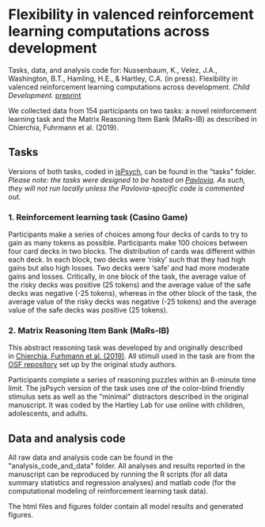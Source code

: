 # Flexibility in valenced reinforcement learning computations across development
Tasks, data, and analysis code for: Nussenbaum, K., Velez, J.A., Washington, B.T., Hamling, H.E., & Hartley, C.A. (in press). Flexibility in valenced reinforcement learning computations across development. *Child Development.* [preprint](https://psyarxiv.com/5f9uc/)

We collected data from 154 participants on two tasks: a novel reinforcement learning task
and the Matrix Reasoning Item Bank (MaRs-IB) as described in Chierchia, Fuhrmann et al. (2019). 

## Tasks
Versions of both tasks, coded in [jsPsych](https://www.jspsych.org/), can be found in the "tasks" folder.
_Please note: the tasks were designed to be hosted on [Pavlovia](https://pavlovia.org/). As such, they will not run locally unless the Pavlovia-specific code is commented out._ 

### 1. Reinforcement learning task (Casino Game)
Participants make a series of choices among four decks of cards to try to gain as many tokens as possible. Participants make 100 choices between four card decks in two blocks. The distribution of cards was different within each deck. In each block, two decks were ‘risky’ such that they had high gains but also high losses. Two decks were ‘safe’ and had more moderate gains and losses. Critically, in one block of the task, the average value of the risky decks was positive (25 tokens) and the average value of the safe decks was negative (-25 tokens), whereas in the other block of the task, the average value of the risky decks was negative (-25 tokens) and the average value of the safe decks was positive (25 tokens). 

### 2. Matrix Reasoning Item Bank (MaRs-IB)
This abstract reasoning task was developed by and originally described in [Chierchia, Furhmann et al. (2019)](https://royalsocietypublishing.org/doi/10.1098/rsos.190232). All stimuli used in the task are from the [OSF repository](https://osf.io/g96f4/) set up by the original study authors.

Participants complete a series of reasoning puzzles within an 8-minute time limit.
The jsPsych version of the task uses one of the color-blind friendly stimulus sets as well as the "minimal" distractors described in the original manuscript. It was coded by the Hartley Lab for use online with children, adolescents, and adults.

## Data and analysis code
All raw data and analysis code can be found in the "analysis_code_and_data" folder. All analyses and results reported in the manuscript can be reproduced by running the R scripts (for all data summary statistics and regression analyses) and matlab code (for the computational modeling of reinforcement learning task data). 

The html files and figures folder contain all model results and generated figures. 
